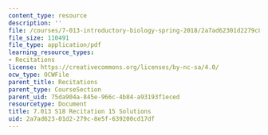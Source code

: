 ```yaml
---
content_type: resource
description: ''
file: /courses/7-013-introductory-biology-spring-2018/2a7ad62301d2279c8e5f639200cd17df_MIT7_013s18R15S.pdf
file_size: 110491
file_type: application/pdf
learning_resource_types:
- Recitations
license: https://creativecommons.org/licenses/by-nc-sa/4.0/
ocw_type: OCWFile
parent_title: Recitations
parent_type: CourseSection
parent_uid: 75da904a-845e-966c-4b84-a93193f1eced
resourcetype: Document
title: 7.013 S18 Recitation 15 Solutions
uid: 2a7ad623-01d2-279c-8e5f-639200cd17df
---
```

